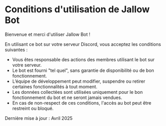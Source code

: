 # Conditions d'utilisation de Jallow Bot

Bienvenue et merci d'utiliser Jallow Bot !

En utilisant ce bot sur votre serveur Discord, vous acceptez les conditions suivantes :

- Vous êtes responsable des actions des membres utilisant le bot sur votre serveur.
- Le bot est fourni "tel quel", sans garantie de disponibilité ou de bon fonctionnement.
- L’équipe de développement peut modifier, suspendre ou retirer certaines fonctionnalités à tout moment.
- Les données collectées sont utilisées uniquement pour le bon fonctionnement du bot et ne seront jamais vendues.
- En cas de non-respect de ces conditions, l'accès au bot peut être restreint ou bloqué.

Dernière mise à jour : Avril 2025
